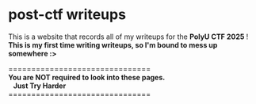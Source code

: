 # post-ctf writeups
This is a website that records all of my writeups for the <b>PolyU CTF 2025</b> !
<b><br>This is my first time writing writeups, so I'm bound to mess up somewhere :></b>

===============================<br>
<b>You are NOT required to look into these pages.</b><br>
<b>&nbsp;&nbsp;&nbsp;Just Try Harder&nbsp;&nbsp;&nbsp;</b><br>
===============================<br>
